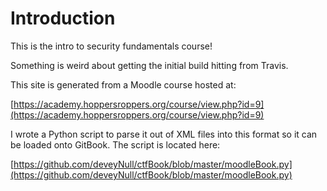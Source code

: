 # Introduction

This is the intro to security fundamentals course!

Something is weird about getting the initial build hitting from Travis.

This site is generated from a Moodle course hosted at:

[https://academy.hoppersroppers.org/course/view.php?id=9](https://academy.hoppersroppers.org/course/view.php?id=9)

I wrote a Python script to parse it out of XML files into this format so it can be loaded onto GitBook. The script is located here:

[https://github.com/deveyNull/ctfBook/blob/master/moodleBook.py](https://github.com/deveyNull/ctfBook/blob/master/moodleBook.py)
